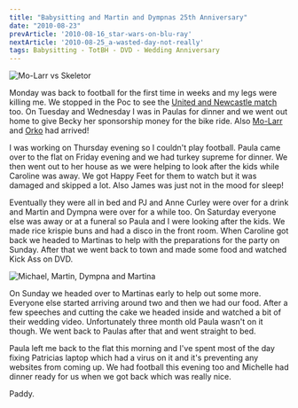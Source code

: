 ```yaml
---
title: "Babysitting and Martin and Dympnas 25th Anniversary"
date: "2010-08-23"
prevArticle: '2010-08-16_star-wars-on-blu-ray'
nextArticle: '2010-08-25_a-wasted-day-not-really'
tags: Babysitting - TotBH - DVD - Wedding Anniversary
---
```

![Mo-Larr vs Skeletor](/images/P8250150.JPG "You've got an impacted wisdom tooth!")

Monday was back to football for the first time in weeks and my legs were killing me. We stopped in the Poc to see the [United and Newcastle match](http://www.rte.ie/sport/soccer/2010/0816/manutd_newcastle.html) too. On Tuesday and Wednesday I was in Paulas for dinner and we went out home to give Becky her sponsorship money for the bike ride. Also [Mo-Larr](http://www.mattycollector.com/store/matty/en_US/DisplayProductDetailsPage/productID.201936600) and [Orko](http://www.mattycollector.com/store/matty/en_US/DisplayProductDetailsPage/productID.201936800) had arrived!

I was working on Thursday evening so I couldn't play football. Paula came over to the flat on Friday evening and we had turkey supreme for dinner. We then went out to her house as we were helping to look after the kids while Caroline was away. We got Happy Feet for them to watch but it was damaged and skipped a lot. Also James was just not in the mood for sleep!

Eventually they were all in bed and PJ and Anne Curley were over for a drink and Martin and Dympna were over for a while too. On Saturday everyone else was away or at a funeral so Paula and I were looking after the kids. We made rice krispie buns and had a disco in the front room. When Caroline got back we headed to Martinas to help with the preparations for the party on Sunday. After that we went back to town and made some food and watched Kick Ass on DVD.

![Michael, Martin, Dympna and Martina](/images/P8220128.JPG "The happy couple and their offspring")

On Sunday we headed over to Martinas early to help out some more. Everyone else started arriving around two and then we had our food. After a few speeches and cutting the cake we headed inside and watched a bit of their wedding video. Unfortunately three month old Paula wasn't on it though. We went back to Paulas after that and went straight to bed.

Paula left me back to the flat this morning and I've spent most of the day fixing Patricias laptop which had a virus on it and it's preventing any websites from coming up. We had football this evening too and Michelle had dinner ready for us when we got back which was really nice.

Paddy.